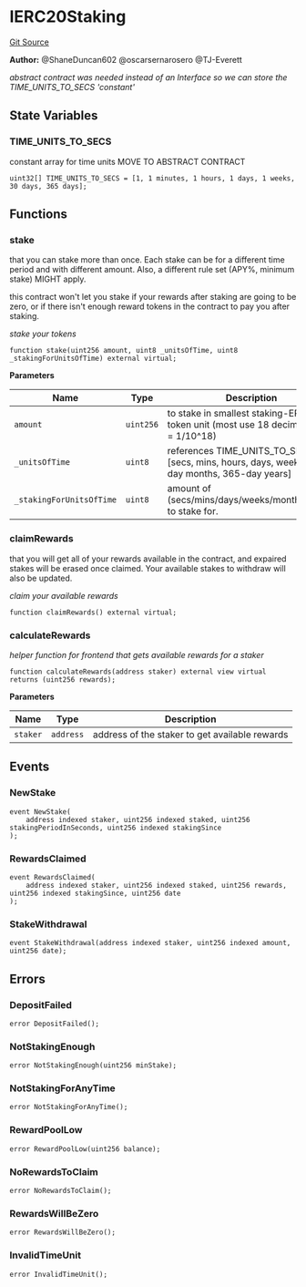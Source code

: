 # IERC20Staking
[Git Source](https://github.com/thrackle-io/rules-protocol/blob/941799bce65220406b4d9686c5c5f1ae7c99f4ee/src/staking/IERC20Staking.sol)

**Author:**
@ShaneDuncan602 @oscarsernarosero @TJ-Everett

*abstract contract was needed instead of an Interface so we can store
the TIME_UNITS_TO_SECS 'constant'*


## State Variables
### TIME_UNITS_TO_SECS
constant array for time units MOVE TO ABSTRACT CONTRACT


```solidity
uint32[] TIME_UNITS_TO_SECS = [1, 1 minutes, 1 hours, 1 days, 1 weeks, 30 days, 365 days];
```


## Functions
### stake

that you can stake more than once. Each stake can be for a different time period and with different
amount. Also, a different rule set (APY%, minimum stake) MIGHT apply.

this contract won't let you stake if your rewards after staking are going to be zero, or if there isn't
enough reward tokens in the contract to pay you after staking.

*stake your tokens*


```solidity
function stake(uint256 amount, uint8 _unitsOfTime, uint8 _stakingForUnitsOfTime) external virtual;
```
**Parameters**

|Name|Type|Description|
|----|----|-----------|
|`amount`|`uint256`|to stake in smallest staking-ERC20-token unit (most use 18 decimals, so 1 = 1/10^18)|
|`_unitsOfTime`|`uint8`|references TIME_UNITS_TO_SECS: [secs, mins, hours, days, weeks, 30-day months, 365-day years]|
|`_stakingForUnitsOfTime`|`uint8`|amount of (secs/mins/days/weeks/months/years) to stake for.|


### claimRewards

that you will get all of your rewards available in the contract, and expaired stakes will
be erased once claimed. Your available stakes to withdraw will also be updated.

*claim your available rewards*


```solidity
function claimRewards() external virtual;
```

### calculateRewards

*helper function for frontend that gets available rewards for a staker*


```solidity
function calculateRewards(address staker) external view virtual returns (uint256 rewards);
```
**Parameters**

|Name|Type|Description|
|----|----|-----------|
|`staker`|`address`|address of the staker to get available rewards|


## Events
### NewStake

```solidity
event NewStake(
    address indexed staker, uint256 indexed staked, uint256 stakingPeriodInSeconds, uint256 indexed stakingSince
);
```

### RewardsClaimed

```solidity
event RewardsClaimed(
    address indexed staker, uint256 indexed staked, uint256 rewards, uint256 indexed stakingSince, uint256 date
);
```

### StakeWithdrawal

```solidity
event StakeWithdrawal(address indexed staker, uint256 indexed amount, uint256 date);
```

## Errors
### DepositFailed

```solidity
error DepositFailed();
```

### NotStakingEnough

```solidity
error NotStakingEnough(uint256 minStake);
```

### NotStakingForAnyTime

```solidity
error NotStakingForAnyTime();
```

### RewardPoolLow

```solidity
error RewardPoolLow(uint256 balance);
```

### NoRewardsToClaim

```solidity
error NoRewardsToClaim();
```

### RewardsWillBeZero

```solidity
error RewardsWillBeZero();
```

### InvalidTimeUnit

```solidity
error InvalidTimeUnit();
```

